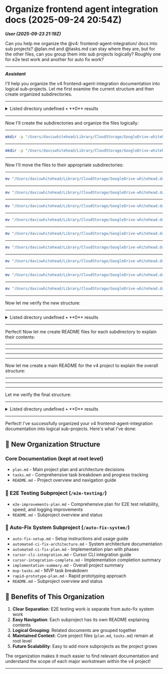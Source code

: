 <!-- Generated by SpecStory -->

# Organize frontend agent integration docs (2025-09-24 20:54Z)

_**User (2025-09-23 21:19Z)**_

Can you help me organize the @v4: frontend-agent-integration/ docs into sub projects? @plan.md and @tasks.md can stay where they are, but for the other files, can you group them into sub projects logically? Roughly one for e2e test work and another for auto fix work?

---

_**Assistant**_

I'll help you organize the v4 frontend-agent-integration documentation into logical sub-projects. Let me first examine the current structure and then create organized subdirectories.


---

<details>
            <summary>Listed directory undefined • **0** results</summary>
        
No results found
</details>

---

Now I'll create the subdirectories and organize the files logically:


---

```bash
mkdir -p "/Users/daviswhitehead/Library/CloudStorage/GoogleDrive-whitehead.davis@gmail.com/My Drive/github/chef-chopsky/documentation/projects/v4: frontend-agent-integration/e2e-testing"
```

---

```bash
mkdir -p "/Users/daviswhitehead/Library/CloudStorage/GoogleDrive-whitehead.davis@gmail.com/My Drive/github/chef-chopsky/documentation/projects/v4: frontend-agent-integration/auto-fix-system"
```

---

Now I'll move the files to their appropriate subdirectories:


---

```bash
mv "/Users/daviswhitehead/Library/CloudStorage/GoogleDrive-whitehead.davis@gmail.com/My Drive/github/chef-chopsky/documentation/projects/v4: frontend-agent-integration/e2e-improvements-plan.md" "/Users/daviswhitehead/Library/CloudStorage/GoogleDrive-whitehead.davis@gmail.com/My Drive/github/chef-chopsky/documentation/projects/v4: frontend-agent-integration/e2e-testing/"
```

---

```bash
mv "/Users/daviswhitehead/Library/CloudStorage/GoogleDrive-whitehead.davis@gmail.com/My Drive/github/chef-chopsky/documentation/projects/v4: frontend-agent-integration/auto-fix-setup.md" "/Users/daviswhitehead/Library/CloudStorage/GoogleDrive-whitehead.davis@gmail.com/My Drive/github/chef-chopsky/documentation/projects/v4: frontend-agent-integration/auto-fix-system/"
```

---

```bash
mv "/Users/daviswhitehead/Library/CloudStorage/GoogleDrive-whitehead.davis@gmail.com/My Drive/github/chef-chopsky/documentation/projects/v4: frontend-agent-integration/automated-ci-fix-architecture.md" "/Users/daviswhitehead/Library/CloudStorage/GoogleDrive-whitehead.davis@gmail.com/My Drive/github/chef-chopsky/documentation/projects/v4: frontend-agent-integration/auto-fix-system/"
```

---

```bash
mv "/Users/daviswhitehead/Library/CloudStorage/GoogleDrive-whitehead.davis@gmail.com/My Drive/github/chef-chopsky/documentation/projects/v4: frontend-agent-integration/automated-ci-fix-plan.md" "/Users/daviswhitehead/Library/CloudStorage/GoogleDrive-whitehead.davis@gmail.com/My Drive/github/chef-chopsky/documentation/projects/v4: frontend-agent-integration/auto-fix-system/"
```

---

```bash
mv "/Users/daviswhitehead/Library/CloudStorage/GoogleDrive-whitehead.davis@gmail.com/My Drive/github/chef-chopsky/documentation/projects/v4: frontend-agent-integration/cursor-cli-integration.md" "/Users/daviswhitehead/Library/CloudStorage/GoogleDrive-whitehead.davis@gmail.com/My Drive/github/chef-chopsky/documentation/projects/v4: frontend-agent-integration/auto-fix-system/"
```

---

```bash
mv "/Users/daviswhitehead/Library/CloudStorage/GoogleDrive-whitehead.davis@gmail.com/My Drive/github/chef-chopsky/documentation/projects/v4: frontend-agent-integration/cursor-integration-complete.md" "/Users/daviswhitehead/Library/CloudStorage/GoogleDrive-whitehead.davis@gmail.com/My Drive/github/chef-chopsky/documentation/projects/v4: frontend-agent-integration/auto-fix-system/"
```

---

```bash
mv "/Users/daviswhitehead/Library/CloudStorage/GoogleDrive-whitehead.davis@gmail.com/My Drive/github/chef-chopsky/documentation/projects/v4: frontend-agent-integration/implementation-summary.md" "/Users/daviswhitehead/Library/CloudStorage/GoogleDrive-whitehead.davis@gmail.com/My Drive/github/chef-chopsky/documentation/projects/v4: frontend-agent-integration/auto-fix-system/"
```

---

```bash
mv "/Users/daviswhitehead/Library/CloudStorage/GoogleDrive-whitehead.davis@gmail.com/My Drive/github/chef-chopsky/documentation/projects/v4: frontend-agent-integration/mvp-tasks.md" "/Users/daviswhitehead/Library/CloudStorage/GoogleDrive-whitehead.davis@gmail.com/My Drive/github/chef-chopsky/documentation/projects/v4: frontend-agent-integration/auto-fix-system/"
```

---

```bash
mv "/Users/daviswhitehead/Library/CloudStorage/GoogleDrive-whitehead.davis@gmail.com/My Drive/github/chef-chopsky/documentation/projects/v4: frontend-agent-integration/rapid-prototype-plan.md" "/Users/daviswhitehead/Library/CloudStorage/GoogleDrive-whitehead.davis@gmail.com/My Drive/github/chef-chopsky/documentation/projects/v4: frontend-agent-integration/auto-fix-system/"
```

---

Now let me verify the new structure:


---

<details>
            <summary>Listed directory undefined • **0** results</summary>
        
No results found
</details>

---

Perfect! Now let me create README files for each subdirectory to explain their contents:


---



---



---



---

Now let me create a main README for the v4 project to explain the overall structure:


---



---



---

Let me verify the final structure:


---

<details>
            <summary>Listed directory undefined • **0** results</summary>
        
No results found
</details>

---

Perfect! I've successfully organized your v4 frontend-agent-integration documentation into logical sub-projects. Here's what I've done:

## 📁 New Organization Structure

### **Core Documentation** (kept at root level)
- `plan.md` - Main project plan and architecture decisions
- `tasks.md` - Comprehensive task breakdown and progress tracking
- `README.md` - Project overview and navigation guide

### **🧪 E2E Testing Subproject** (`/e2e-testing/`)
- `e2e-improvements-plan.md` - Comprehensive plan for E2E test reliability, speed, and logging improvements
- `README.md` - Subproject overview and status

### **🤖 Auto-Fix System Subproject** (`/auto-fix-system/`)
- `auto-fix-setup.md` - Setup instructions and usage guide
- `automated-ci-fix-architecture.md` - System architecture documentation
- `automated-ci-fix-plan.md` - Implementation plan with phases
- `cursor-cli-integration.md` - Cursor CLI integration guide
- `cursor-integration-complete.md` - Implementation completion summary
- `implementation-summary.md` - Overall project summary
- `mvp-tasks.md` - MVP task breakdown
- `rapid-prototype-plan.md` - Rapid prototyping approach
- `README.md` - Subproject overview and status

## 🎯 Benefits of This Organization

1. **Clear Separation**: E2E testing work is separate from auto-fix system work
2. **Easy Navigation**: Each subproject has its own README explaining contents
3. **Logical Grouping**: Related documents are grouped together
4. **Maintained Context**: Core project files (`plan.md`, `tasks.md`) remain at root level
5. **Future Scalability**: Easy to add more subprojects as the project grows

The organization makes it much easier to find relevant documentation and understand the scope of each major workstream within the v4 project!

---

